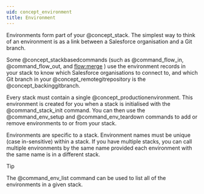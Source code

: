 ```yaml
---
uid: concept_environment
title: Environment
---
```


Environments form part of your @concept_stack. The simplest way to think of an environment is as a link between a Salesforce organisation and a Git branch.

Some @concept_stackbasedcommands (such as @command_flow_in, @command_flow_out, and [flow:merge](xref:command_flow_merge) ) use the environment records in your stack to know which Salesforce organisations to connect to, and which Git branch in your @concept_remotegitrepository is the @concept_backinggitbranch.

Every stack must contain a single @concept_productionenvironment. This environment is created for you when a stack is initialised with the @command_stack_init command. You can then use the @command_env_setup and @command_env_teardown commands to add or remove environments to or from your stack.

Environments are specific to a stack. Environment names must be unique (case in-sensitive) within a stack. If you have multiple stacks, you can call multiple environments by the same name provided each environment with the same name is in a different stack.

> [!TIP]
> The @command_env_list command can be used to list all of the environments in a given stack.
